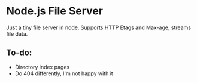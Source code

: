 # Node.js File Server

Just a tiny file server in node. Supports HTTP Etags and Max-age, streams file data.

## To-do:

- Directory index pages
- Do 404 differently, I'm not happy with it
